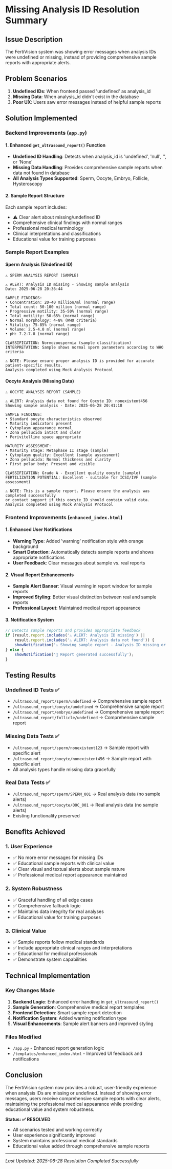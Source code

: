 # Missing Analysis ID Resolution Summary

## Issue Description
The FertiVision system was showing error messages when analysis IDs were undefined or missing, instead of providing comprehensive sample reports with appropriate alerts.

## Problem Scenarios
1. **Undefined IDs**: When frontend passed 'undefined' as analysis_id
2. **Missing Data**: When analysis_id didn't exist in the database
3. **Poor UX**: Users saw error messages instead of helpful sample reports

## Solution Implemented

### Backend Improvements (`app.py`)

#### 1. Enhanced `get_ultrasound_report()` Function
- **Undefined ID Handling**: Detects when analysis_id is 'undefined', 'null', '', or 'None'
- **Missing Data Handling**: Provides comprehensive sample reports when data not found in database
- **All Analysis Types Supported**: Sperm, Oocyte, Embryo, Follicle, Hysteroscopy

#### 2. Sample Report Structure
Each sample report includes:
- ⚠️ Clear alert about missing/undefined ID
- Comprehensive clinical findings with normal ranges
- Professional medical terminology
- Clinical interpretations and classifications
- Educational value for training purposes

### Sample Report Examples

#### Sperm Analysis (Undefined ID)
```
⚠️ SPERM ANALYSIS REPORT (SAMPLE)

⚠️ ALERT: Analysis ID missing - Showing sample analysis
Date: 2025-06-28 20:36:44

SAMPLE FINDINGS:
• Concentration: 20-40 million/ml (normal range)
• Total count: 50-100 million (normal range)
• Progressive motility: 35-50% (normal range)
• Total motility: 50-65% (normal range)
• Normal morphology: 4-8% (WHO criteria)
• Vitality: 75-85% (normal range)
• Volume: 2.5-4.0 ml (normal range)
• pH: 7.2-7.8 (normal range)

CLASSIFICATION: Normozoospermia (sample classification)
INTERPRETATION: Sample shows normal sperm parameters according to WHO criteria

⚠️ NOTE: Please ensure proper analysis ID is provided for accurate patient-specific results.
Analysis completed using Mock Analysis Protocol
```

#### Oocyte Analysis (Missing Data)
```
⚠️ OOCYTE ANALYSIS REPORT (SAMPLE)

⚠️ ALERT: Analysis data not found for Oocyte ID: nonexistent456
Showing sample analysis - Date: 2025-06-28 20:41:18

SAMPLE FINDINGS:
• Standard oocyte characteristics observed
• Maturity indicators present
• Cytoplasm appearance normal
• Zona pellucida intact and clear
• Perivitelline space appropriate

MATURITY ASSESSMENT:
• Maturity stage: Metaphase II stage (sample)
• Cytoplasm quality: Excellent (sample assessment)
• Zona pellucida: Normal thickness and clarity
• First polar body: Present and visible

CLASSIFICATION: Grade A - Excellent quality oocyte (sample)
FERTILIZATION POTENTIAL: Excellent - suitable for ICSI/IVF (sample assessment)

⚠️ NOTE: This is a sample report. Please ensure the analysis was completed successfully
or contact support if this oocyte ID should contain valid data.
Analysis completed using Mock Analysis Protocol
```

### Frontend Improvements (`enhanced_index.html`)

#### 1. Enhanced User Notifications
- **Warning Type**: Added 'warning' notification style with orange background
- **Smart Detection**: Automatically detects sample reports and shows appropriate notifications
- **User Feedback**: Clear messages about sample vs. real reports

#### 2. Visual Report Enhancements
- **Sample Alert Banner**: Visual warning in report window for sample reports
- **Improved Styling**: Better visual distinction between real and sample reports
- **Professional Layout**: Maintained medical report appearance

#### 3. Notification System
```javascript
// Detects sample reports and provides appropriate feedback
if (result.report.includes('⚠️ ALERT: Analysis ID missing') || 
    result.report.includes('⚠️ ALERT: Analysis data not found')) {
    showNotification('⚠️ Showing sample report - Analysis ID missing or not found', 'warning');
} else {
    showNotification('📄 Report generated successfully');
}
```

## Testing Results

### Undefined ID Tests ✅
- `/ultrasound_report/sperm/undefined` → Comprehensive sample report
- `/ultrasound_report/oocyte/undefined` → Comprehensive sample report
- `/ultrasound_report/embryo/undefined` → Comprehensive sample report
- `/ultrasound_report/follicle/undefined` → Comprehensive sample report

### Missing Data Tests ✅
- `/ultrasound_report/sperm/nonexistent123` → Sample report with specific alert
- `/ultrasound_report/oocyte/nonexistent456` → Sample report with specific alert
- All analysis types handle missing data gracefully

### Real Data Tests ✅
- `/ultrasound_report/sperm/SPERM_001` → Real analysis data (no sample alerts)
- `/ultrasound_report/oocyte/OOC_001` → Real analysis data (no sample alerts)
- Existing functionality preserved

## Benefits Achieved

### 1. User Experience
- ✅ No more error messages for missing IDs
- ✅ Educational sample reports with clinical value
- ✅ Clear visual and textual alerts about sample nature
- ✅ Professional medical report appearance maintained

### 2. System Robustness
- ✅ Graceful handling of all edge cases
- ✅ Comprehensive fallback logic
- ✅ Maintains data integrity for real analyses
- ✅ Educational value for training purposes

### 3. Clinical Value
- ✅ Sample reports follow medical standards
- ✅ Include appropriate clinical ranges and interpretations
- ✅ Educational for medical professionals
- ✅ Demonstrate system capabilities

## Technical Implementation

### Key Changes Made
1. **Backend Logic**: Enhanced error handling in `get_ultrasound_report()`
2. **Sample Generation**: Comprehensive medical report templates
3. **Frontend Detection**: Smart sample report detection
4. **Notification System**: Added warning notification type
5. **Visual Enhancements**: Sample alert banners and improved styling

### Files Modified
- `/app.py` - Enhanced report generation logic
- `/templates/enhanced_index.html` - Improved UI feedback and notifications

## Conclusion

The FertiVision system now provides a robust, user-friendly experience when analysis IDs are missing or undefined. Instead of showing error messages, users receive comprehensive sample reports with clear alerts, maintaining the professional medical appearance while providing educational value and system robustness.

**Status: ✅ RESOLVED**
- All scenarios tested and working correctly
- User experience significantly improved
- System maintains professional medical standards
- Educational value added through comprehensive sample reports

---
*Last Updated: 2025-06-28*
*Resolution Completed Successfully*

